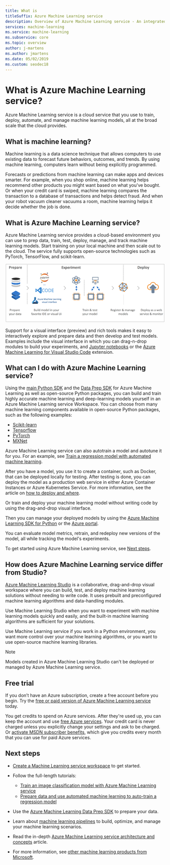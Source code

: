 ```yaml
---
title: What is 
titleSuffix: Azure Machine Learning service
description: Overview of Azure Machine Learning service - An integrated, end-to-end data science solution for professional data scientists to develop, experiment, and deploy advanced analytics applications at cloud scale.
services: machine-learning
ms.service: machine-learning
ms.subservice: core
ms.topic: overview
author: j-martens
ms.author: jmartens
ms.date: 05/02/2019
ms.custom: seodec18
---
```


# What is Azure Machine Learning service?

Azure Machine Learning service is a cloud service that you use to train, deploy, automate, and manage machine learning models, all at the broad scale that the cloud provides.

## What is machine learning?

Machine learning is a data science technique that allows computers to use existing data to forecast future behaviors, outcomes, and trends. By using machine learning, computers learn without being explicitly programmed.

Forecasts or predictions from machine learning can make apps and devices smarter. For example, when you shop online, machine learning helps recommend other products you might want based on what you've bought. Or when your credit card is swiped, machine learning compares the transaction to a database of transactions and helps detect fraud. And when your robot vacuum cleaner vacuums a room, machine learning helps it decide whether the job is done.

## What is Azure Machine Learning service?

Azure Machine Learning service provides a cloud-based environment you can use to prep data, train, test, deploy, manage, and track machine learning models. Start training on your local machine and then scale out to the cloud. The service fully supports open-source technologies such as PyTorch, TensorFlow, and scikit-learn.

[![Azure Machine Learning service workflow](./media/overview-what-is-azure-ml/aml.png)](./media/overview-what-is-azure-ml/aml.png#lightbox)

Support for a visual interface (preview) and rich tools makes it easy to interactively explore and prepare data and then develop and test models. Examples include the visual interface in which you can drag-n-drop modules to build your experiments, and  [Jupyter notebooks](https://jupyter.org) or the [Azure Machine Learning for Visual Studio Code](https://marketplace.visualstudio.com/items?itemName=ms-toolsai.vscode-ai#overview) extension.

## What can I do with Azure Machine Learning service?

Using the <a href="https://aka.ms/aml-sdk" target="_blank">main Python SDK</a> and the <a href="https://aka.ms/data-prep-sdk" target="_blank">Data Prep SDK</a> for Azure Machine Learning as well as open-source Python packages, you can build and train highly accurate machine learning and deep-learning models yourself in an Azure Machine Learning service Workspace.
You can choose from many machine learning components available in open-source Python packages, such as the following examples:

- <a href="https://scikit-learn.org/stable/" target="_blank">Scikit-learn</a>
- <a href="https://www.tensorflow.org" target="_blank">Tensorflow</a>
- <a href="https://pytorch.org" target="_blank">PyTorch</a>
- <a href="https://mxnet.io" target="_blank">MXNet</a>

Azure Machine Learning service can also autotrain a model and autotune it for you.
For an example, see [Train a regression model with automated machine learning](tutorial-auto-train-models.md).

After you have a model, you use it to create a container, such as Docker, that can be deployed locally for testing. After testing is done, you can deploy the model as a production web service in either Azure Container Instances or Azure Kubernetes Service. For more information, see the article on [how to deploy and where](how-to-deploy-and-where.md).

Or train and deploy your machine learning model without writing code by using the drag-and-drop visual interface. 

Then you can manage your deployed models by using the [Azure Machine Learning SDK for Python](https://aka.ms/aml-sdk) or the [Azure portal](https://portal.azure.com/).

You can evaluate model metrics, retrain, and redeploy new versions of the model, all while tracking the model's experiments.

To get started using Azure Machine Learning service, see [Next steps](#next-steps).


## How does Azure Machine Learning service differ from Studio?

[Azure Machine Learning Studio](../studio/what-is-ml-studio.md) is a collaborative, drag-and-drop visual workspace where you can build, test, and deploy machine learning solutions without needing to write code. It uses prebuilt and preconfigured machine learning algorithms and data-handling modules.

Use Machine Learning Studio when you want to experiment with machine learning models quickly and easily, and the built-in machine learning algorithms are sufficient for your solutions.

Use Machine Learning service if you work in a Python environment, you want more control over your machine learning algorithms, or you want to use open-source machine learning libraries.

> [!NOTE]
> Models created in Azure Machine Learning Studio can't be deployed or managed by Azure Machine Learning service.

## Free trial

If you don’t have an Azure subscription, create a free account before you begin. Try the [free or paid version of Azure Machine Learning service](https://aka.ms/AMLFree) today.

You get credits to spend on Azure services. After they're used up, you can keep the account and use [free Azure services](https://azure.microsoft.com/free/). Your credit card is never charged unless you explicitly change your settings and ask to be charged. Or [activate MSDN subscriber benefits](https://azure.microsoft.com/pricing/member-offers/msdn-benefits-details/?WT.mc_id=A261C142F), which give you credits every month that you can use for paid Azure services.

## Next steps

- [Create a Machine Learning service workspace](setup-create-workspace.md) to get started.

- Follow the full-length tutorials: 
  + [Train an image classification model with Azure Machine Learning service](tutorial-train-models-with-aml.md) 
  + [Prepare data and use automated machine learning to auto-train a regression model](tutorial-data-prep.md)

- Use the [Azure Machine Learning Data Prep SDK](https://aka.ms/data-prep-sdk) to prepare your data.

- Learn about [machine learning pipelines](/azure/machine-learning/service/concept-ml-pipelines) to build, optimize, and manage your machine learning scenarios.

- Read the in-depth [Azure Machine Learning service architecture and concepts](concept-azure-machine-learning-architecture.md) article.

- For more information, see [other machine learning products from Microsoft](/azure/architecture/data-guide/technology-choices/data-science-and-machine-learning).
